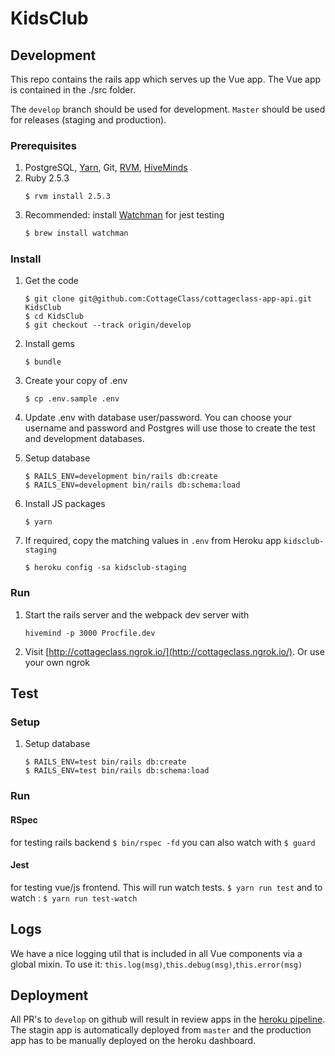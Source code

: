 # KidsClub

## Development
This repo contains the rails app which serves up the Vue app. 
The Vue app is contained in the ./src folder.

The `develop` branch should be used for development.  `Master` should be used for releases (staging and production).

### Prerequisites

1. PostgreSQL, [Yarn](https://yarnpkg.com/en/), Git, [RVM](https://rvm.io/), [HiveMinds](https://github.com/DarthSim/hivemind)
1. Ruby 2.5.3
    ```
    $ rvm install 2.5.3
    ```
1. Recommended: install [Watchman](https://facebook.github.io/watchman) for jest testing 
    ```bash
    $ brew install watchman
    ```


### Install

1. Get the code
    ```
    $ git clone git@github.com:CottageClass/cottageclass-app-api.git KidsClub
    $ cd KidsClub
    $ git checkout --track origin/develop
    ```

1. Install gems
    ```
    $ bundle
    ```

1. Create your copy of .env
    ```
    $ cp .env.sample .env
    ```

1. Update .env with database user/password.
You can choose your username and password and Postgres will use those to create the test and development databases.
1. Setup database
    ```
    $ RAILS_ENV=development bin/rails db:create
    $ RAILS_ENV=development bin/rails db:schema:load
    ```

1. Install JS packages
    ```
    $ yarn
    ```

1. If required, copy the matching values in `.env` from Heroku app `kidsclub-staging`
    ```
    $ heroku config -sa kidsclub-staging
    ```

### Run

1. Start the rails server and the webpack dev server with
    ```
    hivemind -p 3000 Procfile.dev
    ```

1. Visit [http://cottageclass.ngrok.io/](http://cottageclass.ngrok.io/).  Or use your own ngrok

## Test

### Setup

1. Setup database
    ```
    $ RAILS_ENV=test bin/rails db:create
    $ RAILS_ENV=test bin/rails db:schema:load
    ```

### Run

#### RSpec
for testing rails backend
    ```
    $ bin/rspec -fd
    ```
you can also watch with 
    ```
    $ guard
    ```


#### Jest
for testing vue/js frontend.  This will run watch tests.
    ```
    $ yarn run test
    ```
and to watch : 
    ```
    $ yarn run test-watch
    ```

## Logs
We have a nice logging util that is included in all Vue components via a global mixin.  To use it: 
`this.log(msg)`,`this.debug(msg)`,`this.error(msg)`

## Deployment
All PR's to `develop` on github will result in review apps in the [heroku pipeline](https://dashboard.heroku.com/pipelines/f1618cba-fac9-4a02-9dee-4ddf2bc31ba6).  The stagin app is automatically deployed from `master` and the production app has to be manually deployed on the heroku dashboard.
